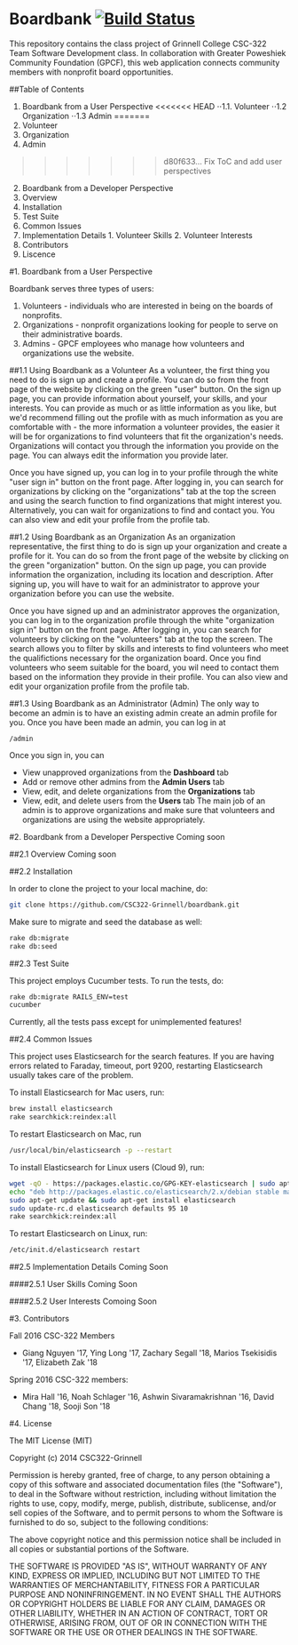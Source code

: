Boardbank [![Build Status](https://travis-ci.org/CSC322-Grinnell/boardbank.svg?branch=dev)](https://travis-ci.org/CSC322-Grinnell/boardbank)
=========

This repository contains the class project of Grinnell College CSC-322 Team Software Development class. 
In collaboration with Greater Poweshiek Community Foundation (GPCF), this web application connects community members with nonprofit board opportunities.

##Table of Contents
1. Boardbank from a User Perspective
<<<<<<< HEAD
⋅⋅1.1. Volunteer
⋅⋅1.2 Organization
⋅⋅1.3 Admin
=======
  1. Volunteer
  2. Organization
  3. Admin
>>>>>>> d80f633... Fix ToC and add user perspectives
2. Boardbank from a Developer Perspective
  1. Overview
  2. Installation
  3. Test Suite
  4. Common Issues
  5. Implementation Details
    1. Volunteer Skills
    2. Volunteer Interests
3. Contributors
4. Liscence

#1. Boardbank from a User Perspective

Boardbank serves three types of users:
1. Volunteers - individuals who are interested in being on the boards of nonprofits. 
2. Organizations - nonprofit organizations looking for people to serve on their administrative boards.  
3. Admins - GPCF employees who manage how volunteers and organizations use the website.

##1.1 Using Boardbank as a Volunteer
As a volunteer, the first thing you need to do is sign up and create a profile. You can do so from the front page
of the website by clicking on the green "user" button. On the sign up page, you can provide information 
about yourself, your skills, and your interests. You can provide as much or as little information as 
you like, but we'd recommend filling out the profile with as much information as you are comfortable with - 
the more information a volunteer provides, the easier it will be for organizations to find volunteers that 
fit the organization's needs. Organizations will contact you through the information you provide on the page.
You can always edit the information you provide later.

Once you have signed up, you can log in to your profile through the white "user sign in" button on the front page.
After logging in, you can search for organizations by clicking on the "organizations" tab at the top the screen
and using the search function to find organizations that might interest you. Alternatively, you can wait for
organizations to find and contact you. You can also view and edit your profile from the profile tab.

##1.2 Using Boardbank as an Organization
As an organization representative, the first thing to do is sign up your organization and create a profile
for it. You can do so from the front page of the website by clicking on the green "organization" button. 
On the sign up page, you can provide information the organization, including its location and description.
After signing up, you will have to wait for an administrator to approve your organization before you can use
the website.

Once you have signed up and an administrator approves the organization, you can log in to the organization profile 
through the white "organization sign in" button on the front page.
After logging in, you can search for volunteers by clicking on the "volunteers" tab at the top the screen.
The search allows you to filter by skills and interests to find volunteers who meet the qualifictions necessary
for the organization board. Once you find volunteers who seem suitable for the board, you wil need to contact them
based on the information they provide in their profile. You can also view and edit your organization profile from the profile tab.

##1.3 Using Boardbank as an Administrator (Admin)
The only way to become an admin is to have an existing admin create an admin
profile for you. Once you have been made an admin, you can log in at 

```
/admin
```

Once you sign in, you can 
* View unapproved organizations from the **Dashboard** tab
* Add or remove other admins from the **Admin Users** tab
* View, edit, and delete organizations from the **Organizations** tab
* View, edit, and delete users from the **Users** tab
The main job of an admin is to approve organizations and make sure that 
volunteers and organizations are using the website appropriately.

#2. Boardbank from a Developer Perspective
Coming soon

##2.1 Overview
Coming soon

##2.2 Installation

In order to clone the project to your local machine, do:
```bash
git clone https://github.com/CSC322-Grinnell/boardbank.git
```
Make sure to migrate and seed the database as well:
```bash
rake db:migrate
rake db:seed
```

##2.3 Test Suite

This project employs Cucumber tests. To run the tests, do:
```bash
rake db:migrate RAILS_ENV=test
cucumber
```
Currently, all the tests pass except for unimplemented features!

##2.4 Common Issues

This project uses Elasticsearch for the search features. If you are having errors related to Faraday, timeout, port 9200, restarting Elasticsearch usually takes care of the problem.

To install Elasticsearch for Mac users, run:
```bash
brew install elasticsearch
rake searchkick:reindex:all
```
To restart Elasticsearch on Mac, run
```bash
/usr/local/bin/elasticsearch -p --restart
```

To install Elasticsearch for Linux users (Cloud 9), run:
```bash
wget -qO - https://packages.elastic.co/GPG-KEY-elasticsearch | sudo apt-key add -
echo "deb http://packages.elastic.co/elasticsearch/2.x/debian stable main" | sudo tee -a /etc/apt/sources.list.d/elasticsearch-2.x.list
sudo apt-get update && sudo apt-get install elasticsearch
sudo update-rc.d elasticsearch defaults 95 10
rake searchkick:reindex:all
```

To restart Elasticsearch on Linux, run:
```bash
/etc/init.d/elasticsearch restart
```

##2.5 Implementation Details
Coming Soon

####2.5.1 User Skills
Coming Soon

####2.5.2 User Interests
Comoing Soon


#3. Contributors

Fall 2016 CSC-322 Members
* Giang Nguyen '17, Ying Long '17, Zachary Segall '18, Marios Tsekisidis '17, Elizabeth Zak '18

Spring 2016 CSC-322 members:
* Mira Hall '16, Noah Schlager '16, Ashwin Sivaramakrishnan '16, David Chang '18, Sooji Son '18

#4. License

The MIT License (MIT)

Copyright (c) 2014 CSC322-Grinnell

Permission is hereby granted, free of charge, to any person obtaining a copy
of this software and associated documentation files (the "Software"), to deal
in the Software without restriction, including without limitation the rights
to use, copy, modify, merge, publish, distribute, sublicense, and/or sell
copies of the Software, and to permit persons to whom the Software is
furnished to do so, subject to the following conditions:

The above copyright notice and this permission notice shall be included in all
copies or substantial portions of the Software.

THE SOFTWARE IS PROVIDED "AS IS", WITHOUT WARRANTY OF ANY KIND, EXPRESS OR
IMPLIED, INCLUDING BUT NOT LIMITED TO THE WARRANTIES OF MERCHANTABILITY,
FITNESS FOR A PARTICULAR PURPOSE AND NONINFRINGEMENT. IN NO EVENT SHALL THE
AUTHORS OR COPYRIGHT HOLDERS BE LIABLE FOR ANY CLAIM, DAMAGES OR OTHER
LIABILITY, WHETHER IN AN ACTION OF CONTRACT, TORT OR OTHERWISE, ARISING FROM,
OUT OF OR IN CONNECTION WITH THE SOFTWARE OR THE USE OR OTHER DEALINGS IN THE
SOFTWARE.
